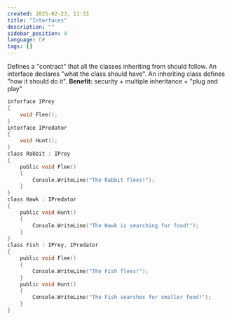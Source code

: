 ```yaml
---
created: 2025-02-23, 11:33
title: "Interfaces"
description: ""
sidebar_position: 4
language: C#
tags: []
---
```

Defines a "contract" that all the classes inheriting from should follow. An interface declares "what the class should have". An inheriting class defines "how it should do it".
**Benefit:** security + multiple inheritance + "plug and play"

```c
inferface IPrey
{
	void Flee();
}
interface IPredator
{
	void Hunt();
}
class Rabbit : IPrey
{
	public void Flee()
	{
		Console.WriteLine("The Rabbit flees!");
	}
}
class Hawk : IPredator
{
	public void Hunt()
	{
		Console.WriteLine("The Hawk is searching for food!");
	}
}
class Fish : IPrey, IPredator
{
	public void Flee()
	{
		Console.WriteLine("The Fish flees!");
	}
	public void Hunt()
	{
		Console.WriteLine("The Fish searches for smaller food!");
	}
}
```